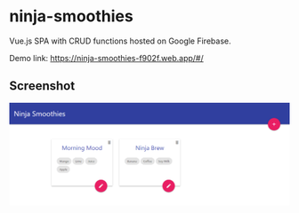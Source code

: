 # ninja-smoothies

Vue.js SPA with CRUD functions hosted on Google Firebase.

Demo link: https://ninja-smoothies-f902f.web.app/#/

## Screenshot

![App snapshot](./src/assets/demo.png)
